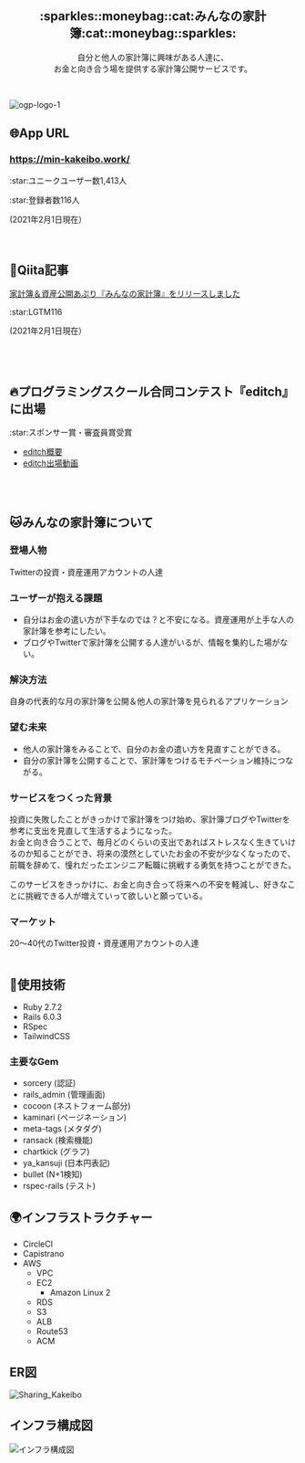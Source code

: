 <h2 align="center">:sparkles::moneybag::cat:みんなの家計簿:cat::moneybag::sparkles:</h2>
<p align="center">自分と他人の家計簿に興味がある人達に、<br>お金と向き合う場を提供する家計簿公開サービスです。</p>
<br>

![ogp-logo-1](https://user-images.githubusercontent.com/67212652/106421436-0cf72300-64a0-11eb-973f-73e83396485c.png)

## :globe_with_meridians:App URL
### **https://min-kakeibo.work/**  
<p>:star:ユニークユーザー数1,413人</p>
<p>:star:登録者数116人</p>
(2021年2月1日現在）<br>
<br>
<br>

## :green_book:Qiita記事
[家計簿＆資産公開あぷり『みんなの家計簿』をリリースしました](https://qiita.com/riri34566/items/9d37f23da04ab618bd52)
<p>:star:LGTM116</p>
(2021年2月1日現在）<br>
<br>
<br>
<br>

## :fire:プログラミングスクール合同コンテスト『editch』に出場
<p>:star:スポンサー賞・審査員賞受賞</p>

- [editch概要](https://editch.org/)  
- [editch出場動画](https://youtu.be/sBtM49LsjjM?t=1932)

<br>
<br>

## :cat:みんなの家計簿について
### 登場人物
Twitterの投資・資産運用アカウントの人達

### ユーザーが抱える課題
- 自分はお金の遣い方が下手なのでは？と不安になる。資産運用が上手な人の家計簿を参考にしたい。
- ブログやTwitterで家計簿を公開する人達がいるが、情報を集約した場がない。

### 解決方法
自身の代表的な月の家計簿を公開＆他人の家計簿を見られるアプリケーション

### 望む未来
- 他人の家計簿をみることで、自分のお金の遣い方を見直すことができる。
- 自分の家計簿を公開することで、家計簿をつけるモチベーション維持につながる。

### サービスをつくった背景
投資に失敗したことがきっかけで家計簿をつけ始め、家計簿ブログやTwitterを参考に支出を見直して生活するようになった。<br>
お金と向き合うことで、毎月どのくらいの支出であればストレスなく生きていけるのか知ることができ、将来の漠然としていたお金の不安が少なくなったので、前職を辞めて、憧れだったエンジニア転職に挑戦する勇気を持つことができた。<br>

このサービスをきっかけに、お金と向き合って将来への不安を軽減し、好きなことに挑戦できる人が増えていって欲しいと願っている。

### マーケット
20〜40代のTwitter投資・資産運用アカウントの人達
<br>
<br>

## :wrench:使用技術
- Ruby 2.7.2
- Rails 6.0.3
- RSpec
- TailwindCSS

### 主要なGem
- sorcery (認証)
- rails_admin (管理画面)
- cocoon (ネストフォーム部分)
- kaminari (ページネーション)
- meta-tags (メタダグ)
- ransack (検索機能)
- chartkick (グラフ)
- ya_kansuji (日本円表記)
- bullet (N+1検知)
- rspec-rails (テスト)

## :earth_africa:インフラストラクチャー
- CircleCI
- Capistrano
- AWS
  - VPC
  - EC2
    - Amazon Linux 2
  - RDS
  - S3
  - ALB
  - Route53
  - ACM

## ER図
![Sharing_Kakeibo](https://user-images.githubusercontent.com/67212652/106415612-df57ad00-6492-11eb-9fb0-b7c23cc7737f.png)

## インフラ構成図
![インフラ構成図](https://user-images.githubusercontent.com/67212652/106415913-9c4a0980-6493-11eb-9aa8-e94677f436cc.png)
